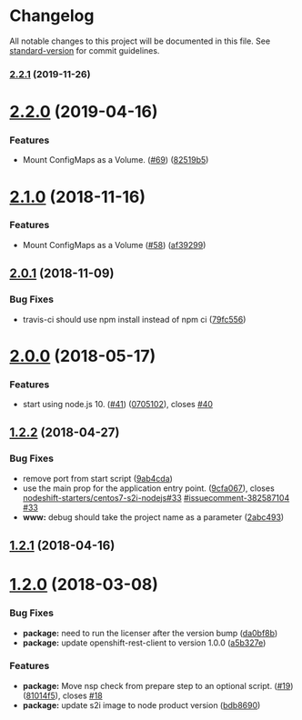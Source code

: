# Changelog

All notable changes to this project will be documented in this file. See [standard-version](https://github.com/conventional-changelog/standard-version) for commit guidelines.

### [2.2.1](https://github.com/nodeshift-starters/nodejs-configmap-redhat/compare/v2.2.0...v2.2.1) (2019-11-26)

# [2.2.0](https://github.com/nodeshift-starters/nodejs-configmap-redhat/compare/v2.1.0...v2.2.0) (2019-04-16)


### Features

* Mount ConfigMaps as a Volume. ([#69](https://github.com/nodeshift-starters/nodejs-configmap-redhat/issues/69)) ([82519b5](https://github.com/nodeshift-starters/nodejs-configmap-redhat/commit/82519b5))



<a name="2.1.0"></a>
# [2.1.0](https://github.com/nodeshift-starters/nodejs-configmap-redhat/compare/v2.0.1...v2.1.0) (2018-11-16)


### Features

* Mount ConfigMaps as a Volume ([#58](https://github.com/nodeshift-starters/nodejs-configmap-redhat/issues/58)) ([af39299](https://github.com/nodeshift-starters/nodejs-configmap-redhat/commit/af39299))



<a name="2.0.1"></a>
## [2.0.1](https://github.com/nodeshift-starters/nodejs-configmap-redhat/compare/v2.0.0...v2.0.1) (2018-11-09)


### Bug Fixes

* travis-ci should use npm install instead of npm ci ([79fc556](https://github.com/nodeshift-starters/nodejs-configmap-redhat/commit/79fc556))



<a name="2.0.0"></a>
# [2.0.0](https://github.com/nodeshift-starters/nodejs-configmap-redhat/compare/v1.2.2...v2.0.0) (2018-05-17)


### Features

* start using node.js 10. ([#41](https://github.com/nodeshift-starters/nodejs-configmap-redhat/issues/41)) ([0705102](https://github.com/nodeshift-starters/nodejs-configmap-redhat/commit/0705102)), closes [#40](https://github.com/nodeshift-starters/nodejs-configmap-redhat/issues/40)



<a name="1.2.2"></a>
## [1.2.2](https://github.com/nodeshift-starters/nodejs-configmap-redhat/compare/v1.2.1...v1.2.2) (2018-04-27)


### Bug Fixes

* remove port from start script ([9ab4cda](https://github.com/nodeshift-starters/nodejs-configmap-redhat/commit/9ab4cda))
* use the main prop for the application entry point. ([9cfa067](https://github.com/nodeshift-starters/nodejs-configmap-redhat/commit/9cfa067)), closes [nodeshift-starters/centos7-s2i-nodejs#33](https://github.com/nodeshift-starters/centos7-s2i-nodejs/issues/33) [#issuecomment-382587104](https://github.com/nodeshift-starters/nodejs-configmap-redhat/issues/issuecomment-382587104) [#33](https://github.com/nodeshift-starters/nodejs-configmap-redhat/issues/33)
* **www:** debug should take the project name as a parameter ([2abc493](https://github.com/nodeshift-starters/nodejs-configmap-redhat/commit/2abc493))



<a name="1.2.1"></a>
## [1.2.1](https://github.com/nodeshift-starters/nodejs-configmap-redhat/compare/v1.2.0...v1.2.1) (2018-04-16)



<a name="1.2.0"></a>
# [1.2.0](https://github.com/nodeshift-starters/nodejs-configmap-redhat/compare/v1.1.2...v1.2.0) (2018-03-08)


### Bug Fixes

* **package:** need to run the licenser after the version bump ([da0bf8b](https://github.com/nodeshift-starters/nodejs-configmap-redhat/commit/da0bf8b))
* **package:** update openshift-rest-client to version 1.0.0 ([a5b327e](https://github.com/nodeshift-starters/nodejs-configmap-redhat/commit/a5b327e))


### Features

* **package:** Move nsp check from prepare step to an optional script. ([#19](https://github.com/nodeshift-starters/nodejs-configmap-redhat/issues/19)) ([81014f5](https://github.com/nodeshift-starters/nodejs-configmap-redhat/commit/81014f5)), closes [#18](https://github.com/nodeshift-starters/nodejs-configmap-redhat/issues/18)
* **package:** update s2i image to node product version ([bdb8690](https://github.com/nodeshift-starters/nodejs-configmap-redhat/commit/bdb8690))

